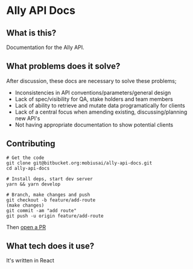 # Ally API Docs

## What is this?
Documentation for the Ally API.

## What problems does it solve?
After discussion, these docs are necessary to solve these problems;

- Inconsistencies in API conventions/parameters/general design
- Lack of spec/visibility for QA, stake holders and team members
- Lack of ability to retrieve and mutate data programatically for clients
- Lack of a central focus when amending existing, discussing/planning new API's
- Not having appropriate documentation to show potential clients

## Contributing

```
# Get the code
git clone git@bitbucket.org:mobiusai/ally-api-docs.git
cd ally-api-docs

# Install deps, start dev server
yarn && yarn develop

# Branch, make changes and push
git checkout -b feature/add-route
(make changes)
git commit -am "add route"
git push -u origin feature/add-route
```

Then [open a PR](https://bitbucket.org/mobiusai/ally-api-docs/pull-requests/new)

## What tech does it use?
It's written in React
